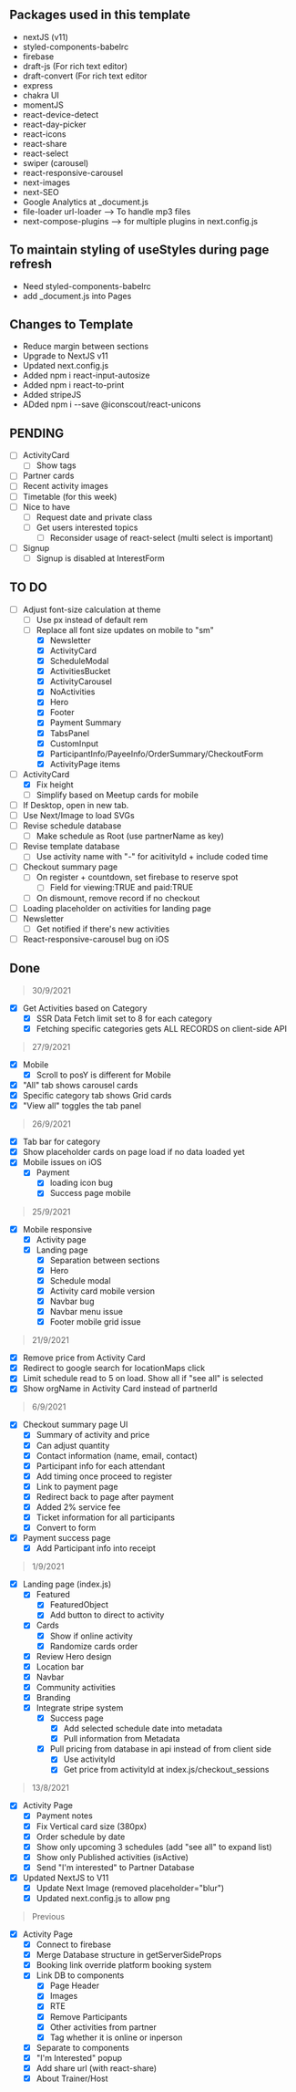 ## Packages used in this template

- nextJS (v11)
- styled-components-babelrc
- firebase
- draft-js (For rich text editor)
- draft-convert (For rich text editor
- express
- chakra UI
- momentJS
- react-device-detect
- react-day-picker
- react-icons
- react-share
- react-select
- swiper (carousel)
- react-responsive-carousel
- next-images
- next-SEO
- Google Analytics at \_document.js
- file-loader url-loader --> To handle mp3 files
- next-compose-plugins --> for multiple plugins in next.config.js

## To maintain styling of useStyles during page refresh

- Need styled-components-babelrc
- add \_document.js into Pages

## Changes to Template

- Reduce margin between sections
- Upgrade to NextJS v11
- Updated next.config.js
- Added npm i react-input-autosize
- Added npm i react-to-print
- Added stripeJS
- ADded npm i --save @iconscout/react-unicons

## PENDING

- [ ] ActivityCard
  - [ ] Show tags
- [ ] Partner cards
- [ ] Recent activity images
- [ ] Timetable (for this week)
- [ ] Nice to have
  - [ ] Request date and private class
  - [ ] Get users interested topics
    - [ ] Reconsider usage of react-select (multi select is important)
- [ ] Signup
  - [ ] Signup is disabled at InterestForm

## TO DO

- [ ] Adjust font-size calculation at theme
  - [ ] Use px instead of default rem
  - [ ] Replace all font size updates on mobile to "sm"
    - [x] Newsletter
    - [x] ActivityCard
    - [x] ScheduleModal
    - [x] ActivitiesBucket
    - [x] ActivityCarousel
    - [x] NoActivities
    - [x] Hero
    - [x] Footer
    - [x] Payment Summary
    - [x] TabsPanel
    - [x] CustomInput
    - [x] ParticipantInfo/PayeeInfo/OrderSummary/CheckoutForm
    - [x] ActivityPage items
- [ ] ActivityCard
  - [x] Fix height
  - [ ] Simplify based on Meetup cards for mobile
- [ ] If Desktop, open in new tab.
- [ ] Use Next/Image to load SVGs
- [ ] Revise schedule database
  - [ ] Make schedule as Root (use partnerName as key)
- [ ] Revise template database
  - [ ] Use activity name with "-" for acitivityId + include coded time
- [ ] Checkout summary page
  - [ ] On register + countdown, set firebase to reserve spot
    - [ ] Field for viewing:TRUE and paid:TRUE
  - [ ] On dismount, remove record if no checkout
- [ ] Loading placeholder on activities for landing page
- [ ] Newsletter
  - [ ] Get notified if there's new activities
- [ ] React-responsive-carousel bug on iOS

## Done

> 30/9/2021

- [x] Get Activities based on Category
  - [x] SSR Data Fetch limit set to 8 for each category
  - [x] Fetching specific categories gets ALL RECORDS on client-side API

> 27/9/2021

- [x] Mobile
  - [x] Scroll to posY is different for Mobile
- [x] "All" tab shows carousel cards
- [x] Specific category tab shows Grid cards
- [x] "View all" toggles the tab panel

> 26/9/2021

- [x] Tab bar for category
- [x] Show placeholder cards on page load if no data loaded yet
- [x] Mobile issues on iOS
  - [x] Payment
    - [x] loading icon bug
    - [x] Success page mobile

> 25/9/2021

- [x] Mobile responsive
  - [x] Activity page
  - [x] Landing page
    - [x] Separation between sections
    - [x] Hero
    - [x] Schedule modal
    - [x] Activity card mobile version
    - [x] Navbar bug
    - [x] Navbar menu issue
    - [x] Footer mobile grid issue

> 21/9/2021

- [x] Remove price from Activity Card
- [x] Redirect to google search for locationMaps click
- [x] Limit schedule read to 5 on load. Show all if "see all" is selected
- [x] Show orgName in Activity Card instead of partnerId

> 6/9/2021

- [x] Checkout summary page UI
  - [x] Summary of activity and price
  - [x] Can adjust quantity
  - [x] Contact information (name, email, contact)
  - [x] Participant info for each attendant
  - [x] Add timing once proceed to register
  - [x] Link to payment page
  - [x] Redirect back to page after payment
  - [x] Added 2% service fee
  - [x] Ticket information for all participants
  - [x] Convert to form
- [x] Payment success page
  - [x] Add Participant info into receipt

> 1/9/2021

- [x] Landing page (index.js)
  - [x] Featured
    - [x] FeaturedObject
    - [x] Add button to direct to activity
  - [x] Cards
    - [x] Show if online activity
    - [x] Randomize cards order
  - [x] Review Hero design
  - [x] Location bar
  - [x] Navbar
  - [x] Community activities
  - [x] Branding
  - [x] Integrate stripe system
    - [x] Success page
      - [x] Add selected schedule date into metadata
      - [x] Pull information from Metadata
    - [x] Pull pricing from database in api instead of from client side
      - [x] Use activityId
      - [x] Get price from activityId at index.js/checkout_sessions

> 13/8/2021

- [x] Activity Page
  - [x] Payment notes
  - [x] Fix Vertical card size (380px)
  - [x] Order schedule by date
  - [x] Show only upcoming 3 schedules (add "see all" to expand list)
  - [x] Show only Published activities (isActive)
  - [x] Send "I'm interested" to Partner Database
- [x] Updated NextJS to V11
  - [x] Update Next Image (removed placeholder="blur")
  - [x] Updated next.config.js to allow png

> Previous

- [x] Activity Page
  - [x] Connect to firebase
  - [x] Merge Database structure in getServerSideProps
  - [x] Booking link override platform booking system
  - [x] Link DB to components
    - [x] Page Header
    - [x] Images
    - [x] RTE
    - [x] Remove Participants
    - [x] Other activities from partner
    - [x] Tag whether it is online or inperson
  - [x] Separate to components
  - [x] "I'm Interested" popup
  - [x] Add share url (with react-share)
  - [x] About Trainer/Host
